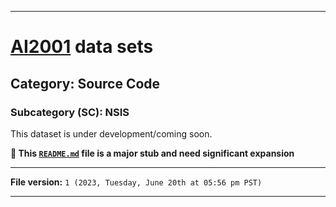 
***

# [AI2001](https://github.com/seanpm2001/AI2001/) data sets

## Category: Source Code

### Subcategory (SC): NSIS

This dataset is under development/coming soon.

**🌱️ This [`README.md`](/README.md) file is a major stub and need significant expansion**

***

**File version:** `1 (2023, Tuesday, June 20th at 05:56 pm PST)`

***

